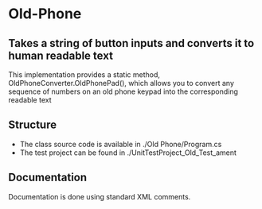 # Old-Phone
## Takes a string of button inputs and converts it to human readable text

This implementation provides a static method, OldPhoneConverter.OldPhonePad(), which allows you to convert any sequence of numbers on an old phone keypad into the corresponding readable text

## Structure
* The class source code is available in ./Old Phone/Program.cs
* The test project can be found in ./UnitTestProject_Old_Test_ament

## Documentation
Documentation is done using standard XML comments. 
